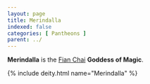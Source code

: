```yaml
---
layout: page
title: Merindalla
indexed: false
categories: [ Pantheons ]
parent: ../
---
```

**Merindalla** is the [Fian Chai](../fian_chai/) **Goddess of Magic**.

{% include deity.html name="Merindalla" %}